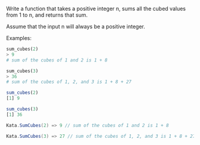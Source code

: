 Write a function that takes a positive integer n, sums all the cubed values from 1 to n, and returns that sum.

Assume that the input n will always be a positive integer.

Examples:

```python
sum_cubes(2)
> 9 
# sum of the cubes of 1 and 2 is 1 + 8

sum_cubes(3)
> 36 
# sum of the cubes of 1, 2, and 3 is 1 + 8 + 27
```

```r
sum_cubes(2)
[1] 9

sum_cubes(3)
[1] 36
```

```csharp
Kata.SumCubes(2) => 9 // sum of the cubes of 1 and 2 is 1 + 8

Kata.SumCubes(3) => 27 // sum of the cubes of 1, 2, and 3 is 1 + 8 + 27
```